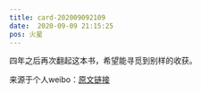 ```yaml
---
title: card-202009092109
date:  2020-09-09 21:15:25
pos: 火星
---
```

四年之后再次翻起这本书，希望能寻觅到别样的收获。 

来源于个人weibo：[原文链接](https://m.weibo.cn/status/JjRUFcaaW?mblogid=JjRUFcaaW)